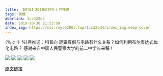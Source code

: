 ```yaml
---
title: 【转载】2019信息社十月推送
tags: 转载
abbrlink: 1cc325d4
date: 2019-10-30 21:53:00
index_img: https://cos.royce2003.top/1cc325d4/index_img.webp-cover
---
```


{% c 十 %}月推送：科普向
逻辑真假与电路有什么关系？如何利用布尔表达式优化电路？
感谢来自中国人民警察大学的前二中学长来稿！

<!--more-->

![](https://cos.royce2003.top/1cc325d4/01.webp-default)
![](https://cos.royce2003.top/1cc325d4/02.webp-default)
![](https://cos.royce2003.top/1cc325d4/03.webp-default)
![](https://cos.royce2003.top/1cc325d4/04.webp-default)
![](https://cos.royce2003.top/1cc325d4/05.webp-default)

[原文链接](https://user.qzone.qq.com/2567446457/mood/b91f0899a575b95d401d0a00)
